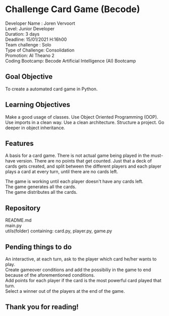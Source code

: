 # Challenge Card Game (Becode)

Developer Name : Joren Vervoort <br>
Level: Junior Developer <br>
Duration: 3 days <br>
Deadline: 15/01/2021 H:16h00 <br>
Team challenge : Solo <br>
Type of Challenge: Consolidation <br>
Promotion: AI Theano 2 <br>
Coding Bootcamp: Becode Artificial Intelligence (AI) Bootcamp <br>

## Goal Objective

To create a automated card game in Python.

## Learning Objectives

Make a good usage of classes.
Use Object Oriented Programming (OOP).
Use imports in a clean way.
Use a clean architecture.
Structure a project.
Go deeper in object inheritance.

## Features
A basis for a card game. There is not actual game being played in the must-have version. There are no points that get counted. Just that a deck of cards gets created, and split between the different players and each player plays a card at every turn, until there are no cards left. <br>

The game is working until each player doesn't have any cards left. <br>
The game generates all the cards. <br>
The game distributes all the cards. <br>

## Repository

README.md <br>
main.py <br>
utils(folder) containing: card.py, player.py, game.py <br>

## Pending things to do

An interactive, at each turn, ask to the player which card he/her wants to play. <br>
Create gameover conditions and add the possibiliy in the game to end because of the aforementioned conditions. <br>
Add points for each player if the card is the most powerful card played that turn. <br>
Select a winner out of the players at the end of the game. <br>

## Thank you for reading!
